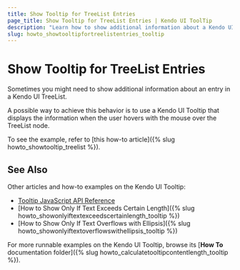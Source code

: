 ```yaml
---
title: Show Tooltip for TreeList Entries
page_title: Show Tooltip for TreeList Entries | Kendo UI ToolTip
description: "Learn how to show additional information about a Kendo UI TreeList entry by using the Kendo UI Tooltip widget."
slug: howto_showtooltipfortreelistentries_tooltip
---
```


# Show Tooltip for TreeList Entries

Sometimes you might need to show additional information about an entry in a Kendo UI TreeList.

A possible way to achieve this behavior is to use a Kendo UI Tooltip that displays the information when the user hovers with the mouse over the TreeList node.

To see the example, refer to [this how-to article]({% slug howto_showtooltip_treelist %}).

## See Also

Other articles and how-to examples on the Kendo UI Tooltip:

* [Tooltip JavaScript API Reference](/api/javascript/ui/tooltip)
* [How to Show Only If Text Exceeds Certain Length]({% slug howto_showonlyiftextexceedscertainlength_tooltip %})
* [How to Show Only If Text Overflows with Ellipsis]({% slug howto_showonlyiftextoverflowswithellipsis_tooltip %})

For more runnable examples on the Kendo UI Tooltip, browse its [**How To** documentation folder]({% slug howto_calculatetooltipcontentlength_tooltip %}).
